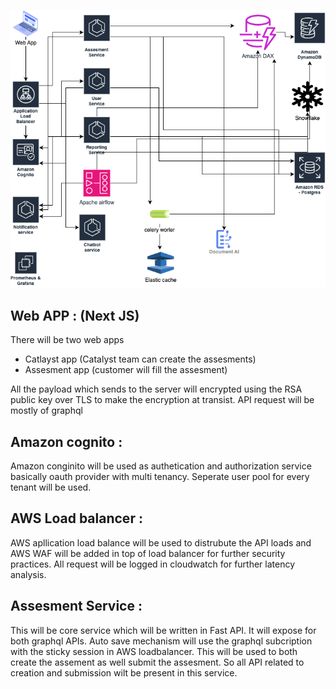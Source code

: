 ![alt text](image.png)

## Web APP : (Next JS)
There will be two web apps
- Catlayst app (Catalyst team can create the assesments)
- Assesment app (customer will fill the assesment)

All the payload which sends to the server will encrypted using the RSA public key over TLS to make the encryption at transist.
API request will be mostly of graphql

## Amazon cognito :
Amazon conginito will be used as authetication and authorization service basically oauth provider with multi tenancy. Seperate user pool for every tenant will be used. 

## AWS Load balancer :
AWS apllication load balance will be used to distrubute the API loads and AWS WAF will be added in top of load balancer for further security practices.
All request will be logged in cloudwatch for further latency analysis.

## Assesment Service :
This will be core service which will be written in Fast API. It will expose for both graphql APIs. Auto save mechanism will use the graphql subcription with the sticky session in AWS loadbalancer. This will be used to both create the assement as well submit the assesment. So all API related to creation and submission wilt be present in this service.